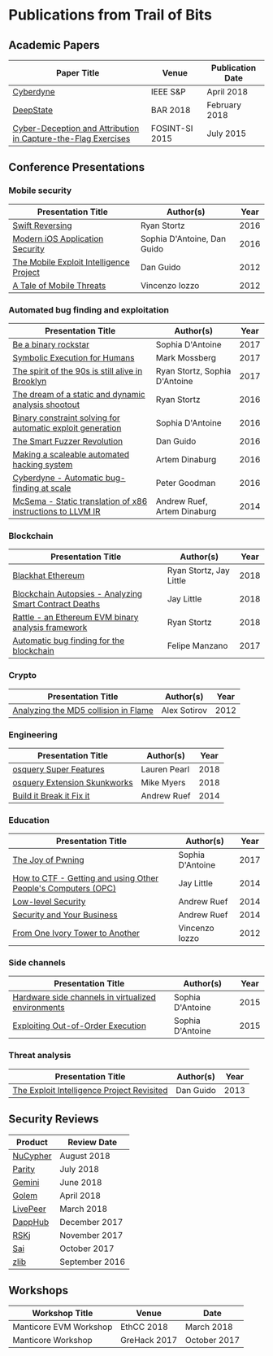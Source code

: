 # Publications from Trail of Bits

## Academic Papers

| Paper Title | Venue | Publication Date |
| --- | --- | --- |
| [Cyberdyne](papers/cyberdyne.pdf) | IEEE S&P | April 2018 |
| [DeepState](papers/deepstate-bar18.pdf) | BAR 2018 | February 2018 |
| [Cyber-Deception and Attribution in Capture-the-Flag Exercises](papers/deception_attribution_ctf.pdf) | FOSINT-SI 2015 | July 2015 |

## Conference Presentations

### Mobile security

| Presentation Title | Author(s) | Year |
| --- | --- | --- |
| [Swift Reversing](presentations/) | Ryan Stortz | 2016 |
| [Modern iOS Application Security](presentations/) | Sophia D'Antoine, Dan Guido | 2016 |
| [The Mobile Exploit Intelligence Project](presentations/) | Dan Guido | 2012 |
| [A Tale of Mobile Threats](presentations/) | Vincenzo Iozzo | 2012 |

### Automated bug finding and exploitation

| Presentation Title | Author(s) | Year |
| --- | --- | --- |
| [Be a binary rockstar](presentations/) | Sophia D'Antoine | 2017 |
| [Symbolic Execution for Humans](presentations/) | Mark Mossberg | 2017 |
| [The spirit of the 90s is still alive in Brooklyn](presentations/) | Ryan Stortz, Sophia D'Antoine | 2017 |
| [The dream of a static and dynamic analysis shootout](presentations/) | Ryan Stortz | 2016 |
| [Binary constraint solving for automatic exploit generation](presentations/) | Sophia D'Antoine | 2016 |
| [The Smart Fuzzer Revolution](presentations/) | Dan Guido | 2016 |
| [Making a scaleable automated hacking system](presentations/) | Artem Dinaburg | 2016 |
| [Cyberdyne - Automatic bug-finding at scale](presentations/) | Peter Goodman | 2016 |
| [McSema - Static translation of x86 instructions to LLVM IR](presentations/) | Andrew Ruef, Artem Dinaburg | 2014 |

### Blockchain

| Presentation Title | Author(s) | Year |
| --- | --- | --- |
| [Blackhat Ethereum](presentations/) | Ryan Stortz, Jay Little | 2018 |
| [Blockchain Autopsies - Analyzing Smart Contract Deaths](presentations/) | Jay Little | 2018 |
| [Rattle - an Ethereum EVM binary analysis framework](presentations/) | Ryan Stortz | 2018 |
| [Automatic bug finding for the blockchain](presentations/) | Felipe Manzano | 2017 |

### Crypto

| Presentation Title | Author(s) | Year |
| --- | --- | --- |
| [Analyzing the MD5 collision in Flame](presentations/) | Alex Sotirov | 2012 |

### Engineering

| Presentation Title | Author(s) | Year |
| --- | --- | --- |
| [osquery Super Features](presentations/) | Lauren Pearl | 2018 |
| [osquery Extension Skunkworks](presentations/) | Mike Myers | 2018 |
| [Build it Break it Fix it](presentations/) | Andrew Ruef | 2014 |

### Education

| Presentation Title | Author(s) | Year |
| --- | --- | --- |
| [The Joy of Pwning](presentations/) | Sophia D'Antoine | 2017 |
| [How to CTF - Getting and using Other People's Computers (OPC)](presentations/) | Jay Little | 2014 |
| [Low-level Security](presentations/) | Andrew Ruef | 2014 |
| [Security and Your Business](presentations/) | Andrew Ruef | 2014 |
| [From One Ivory Tower to Another](presentations/) | Vincenzo Iozzo | 2012 |

### Side channels

| Presentation Title | Author(s) | Year |
| --- | --- | --- |
| [Hardware side channels in virtualized environments](presentations/) | Sophia D'Antoine | 2015 |
| [Exploiting Out-of-Order Execution](presentations/) | Sophia D'Antoine | 2015 |

### Threat analysis

| Presentation Title | Author(s) | Year |
| --- | --- | --- |
| [The Exploit Intelligence Project Revisited](presentations) | Dan Guido | 2013 |

## Security Reviews

| Product | Review Date |
| --- | --- |
| [NuCypher](reviews/nucypher.pdf) | August 2018 |
| [Parity](reviews/parity.pdf) | July 2018 |
| [Gemini](reviews/gemini-dollar.pdf) | June 2018 |
| [Golem](reviews/golem.pdf) | April 2018 |
| [LivePeer](reviews/livepeer.pdf) | March 2018 |
| [DappHub](reviews/dapphub.pdf) | December 2017 |
| [RSKj](reviews/RSKj.pdf) | November 2017 |
| [Sai](reviews/sai.pdf) | October 2017 |
| [zlib](reviews/zlib.pdf) | September 2016 |

## Workshops

| Workshop Title | Venue | Date |
| --- | --- | --- |
| Manticore EVM Workshop | EthCC 2018 | March 2018 |
| Manticore Workshop | GreHack 2017 | October 2017 |